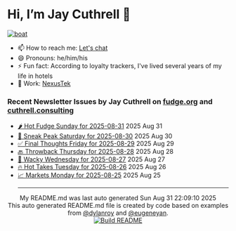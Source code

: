 # Hi, I’m Jay Cuthrell 👋

[![boat](https://cuthrell.com/boat.jpg)](https://cuthrell.com)

- 📫 How to reach me: [Let's chat](https://jaycuthrell.com/contact/)
- 😄 Pronouns: he/him/his
- ⚡ Fun fact: According to loyalty trackers, I've lived several years of my life in hotels
- 💼 Work: [NexusTek](https://nexustek.com)

### Recent Newsletter Issues by Jay Cuthrell on [fudge.org](https://fudge.org) and [cuthrell.consulting](https://cuthrell.consulting)
 - [🌶️ Hot Fudge Sunday for 2025-08-31](https://fudge.org/archive/hot-fudge-sunday-for-2025-08-31/) 2025 Aug 31
 - [🔮 Sneak Peak Saturday for 2025-08-30](https://fudge.org/archive/sneak-peak-saturday-for-2025-08-30/) 2025 Aug 30
 - [✅ Final Thoughts Friday for 2025-08-29](https://fudge.org/archive/final-thoughts-friday-for-2025-08-29/) 2025 Aug 29
 - [🔙 Throwback Thursday for 2025-08-28](https://fudge.org/archive/throwback-thursday-for-2025-08-28/) 2025 Aug 28
 - [🤪 Wacky Wednesday for 2025-08-27](https://fudge.org/archive/wacky-wednesday-for-2025-08-27/) 2025 Aug 27
 - [🔥 Hot Takes Tuesday for 2025-08-26](https://fudge.org/archive/hot-takes-tuesday-for-2025-08-26/) 2025 Aug 26
 - [📈 Markets Monday for 2025-08-25](https://fudge.org/archive/markets-monday-for-2025-08-25/) 2025 Aug 25<hr>
<div align="center">
My README.md was last auto generated Sun Aug 31 22:09:10 2025
<br>
  <link href="https://github.com/jaycuthrell" rel="me">
  <link href="https://fudge.org" rel="me">
This auto generated README.md file is created by code based on examples from <a href="https://towardsdatascience.com/auto-updating-your-github-profile-with-python-cde87b638168" target="_blank">@dylanroy</a> and <a href="https://github.com/eugeneyan" target="_blank">@eugeneyan</a>.
<br>
<a href="https://github.com/JayCuthrell/JayCuthrell/actions"><img src="https://github.com/JayCuthrell/JayCuthrell/workflows/cron/badge.svg?branch=master" align="center" alt="Build README"></a>
</div>
